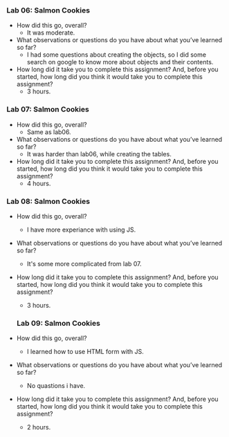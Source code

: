 ### Lab 06: Salmon Cookies

* How did this go, overall?
  * It was moderate.
* What observations or questions do you have about what you’ve learned so far?
  * I had some questions about creating the objects, so I did some search on google to know more about objects and their contents.
* How long did it take you to complete this assignment? And, before you started, how long did you think it would take you to complete this assignment?
  * 3 hours.


### Lab 07: Salmon Cookies
* How did this go, overall?
  * Same as lab06.
* What observations or questions do you have about what you’ve learned so far?
  * It was harder than lab06, while creating the tables.
* How long did it take you to complete this assignment? And, before you started, how long did you think it would take you to complete this assignment?
  * 4 hours. 

### Lab 08: Salmon Cookies
* How did this go, overall?
  * I have more experiance with using JS.
* What observations or questions do you have about what you’ve learned so far?
  * It's some more complicated from lab 07.
* How long did it take you to complete this assignment? And, before you started, how long did you think it would take you to complete this assignment?
  * 3 hours. 

  ### Lab 09: Salmon Cookies
* How did this go, overall?
  * I learned how to use HTML form with JS.
* What observations or questions do you have about what you’ve learned so far?
  * No quastions i have.
* How long did it take you to complete this assignment? And, before you started, how long did you think it would take you to complete this assignment?
  * 2 hours. 
  